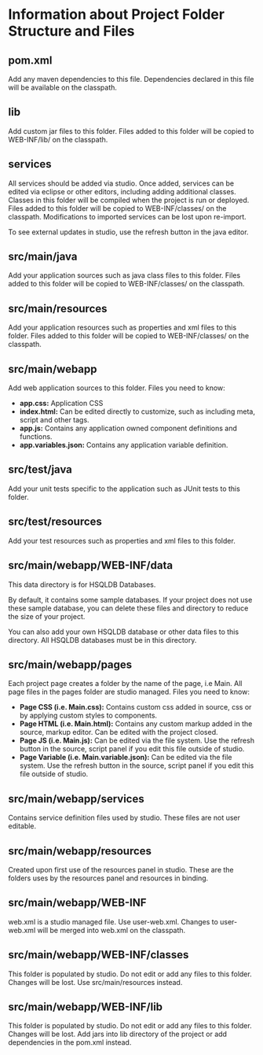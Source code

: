 # Information about Project Folder Structure and Files

## pom.xml
  Add any maven dependencies to this file. Dependencies declared in this file will be available on the classpath.

## lib
  Add custom jar files to this folder. Files added to this folder will be copied to WEB-INF/lib/ on the classpath.

## services
  All services should be added via studio. Once added, services can be edited via eclipse or other editors, including adding additional classes. 
  Classes in this folder will be compiled when the project is run or deployed.
  Files added to this folder will be copied to WEB-INF/classes/ on the classpath.
  Modifications to imported services can be lost upon re-import.

  To see external updates in studio, use the refresh button in the java editor.
 
## src/main/java
  Add your application sources such as java class files to this folder. 
  Files added to this folder will be copied to WEB-INF/classes/ on the classpath.
  
## src/main/resources
  Add your application resources such as properties and xml files to this folder. 
  Files added to this folder will be copied to WEB-INF/classes/ on the classpath.

## src/main/webapp
  Add web application sources to this folder.
  Files you need to know:
  - **app.css:** Application CSS
  - **index.html:** Can be edited directly to customize, such as including meta, script and other tags.
  - **app.js:** Contains any application owned component definitions and functions.
  - **app.variables.json:** Contains any application variable definition.

## src/test/java
  Add your unit tests specific to the application such as JUnit tests to this folder.

## src/test/resources
  Add your test resources such as properties and xml files to this folder.

## src/main/webapp/WEB-INF/data
  This data directory is for HSQLDB Databases.
  
  By default, it contains some sample databases.
  If your project does not use these sample database, you can delete these files and directory to reduce the size of your project.

  You can also add your own HSQLDB database or other data files to this directory. All HSQLDB databases must be in this directory.

## src/main/webapp/pages
  Each project page creates a folder by the name of the page, i.e Main. 
  All page files in the pages folder are studio managed. 
  Files you need to know:
  - **Page CSS (i.e. Main.css):** Contains custom css added in source, css or by applying custom styles to components.
  - **Page HTML (i.e. Main.html):** Contains any custom markup added in the source, markup editor. Can be edited with the project closed.
  - **Page JS (i.e. Main.js):** Can be edited via the file system. Use the refresh button in the source, script panel if you edit this file outside of studio.
  - **Page Variable (i.e. Main.variable.json):** Can be edited via the file system. Use the refresh button in the source, script panel if you edit this file outside of studio.

## src/main/webapp/services
  Contains service definition files used by studio. These files are not user editable. 

## src/main/webapp/resources
  Created upon first use of the resources panel in studio. These are the folders uses by the resources panel and resources in binding. 

## src/main/webapp/WEB-INF
  web.xml is a studio managed file. Use user-web.xml. Changes to user-web.xml will be merged into web.xml on the classpath.

## src/main/webapp/WEB-INF/classes
  This folder is populated by studio. Do not edit or add any files to this folder. Changes will be lost. Use src/main/resources instead.

## src/main/webapp/WEB-INF/lib
  This folder is populated by studio. Do not edit or add any files to this folder. Changes will be lost. Add jars into lib directory of the project or add dependencies in the pom.xml instead.
